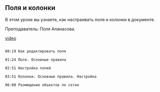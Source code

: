 ## Поля и колонки

В этом уроке вы узнаете, как настраивать поля и колонки в документе.

Преподаватель: Поля Апанасова. 

[video](https://player.softculture.cc/embed/PRT/PRT_54.18.09_L2-3_Margins_and_Columns)

```chapters

00:19 Как редактировать поля

01:24 Поля. Основные правила

02:51 Настройка полей

03:51 Колонки. Основные правила. Настройка

06:08 Размещение объектов по сетке

```